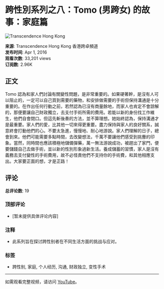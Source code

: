 # 跨性別系列之八：Tomo (男跨女) 的故事：家庭篇

![Transcendence Hong Kong](https://i.ytimg.com/an/SphwUwz7NhqknczN73eASg/featured_channel.jpg?v=5688f2ac)

**来源**: Transcendence Hong Kong 香港跨卓頻道  
**发布时间**: Apr 1, 2016  
**观看次数**: 33,201 views  
**订阅数**: 2.96K

## 正文

Tomo 認為和家人們討論有關變性問題，是非常重要的。如果硬著幹，是沒有人可以阻止的，一定可以自己買到需要的藥物，和安排做需要的手術但保持溝通是十分重要的。在作出任何行動之前，若然認為已沒有商量餘地，而家人也肯定不會諒解的，那便要讓自己財政獨立，去支付手術所需的費用。若能以新的身份找工作維生，他們自會閉口。但這先斬後奏的方法，並不算理想。她始終認為，保持溝通才是最重要。家人們的愛，比其他一切來得更重要。盡力保持與家人的良好關系，誠意終會打動他們的心。不要太急進，慢慢地、耐心地游說。家人們理解的日子，總會到來。他們可能需要多點時間，去改變想法，千萬不要讓他們感受到挑釁的印象。當然，同時間也應該積極地儲備彈藥，萬一無法游說成功，被趕出了家門，便要儲錢自己去做手術，並以新的性別形象過新生活。養成儲蓄的習慣，家人是沒有義務去支付變性的手術費用，故不必怪責他們不支持你的手術費，和其他相應支出。大家要正面的想，才是正路！

## 评论

**总评论数**: 19

### 顶部评论
- [暂未提供具体评论内容]

### 注释
- 此系列旨在探讨跨性别者在不同生活方面的挑战与应对。

### 标签
- 跨性别, 家庭, 个人经历, 沟通, 财政独立, 变性手术

---

如需观看完整视频，请访问 [YouTube](https://www.youtube.com/watch?v=8jAJi6KNlv0)。